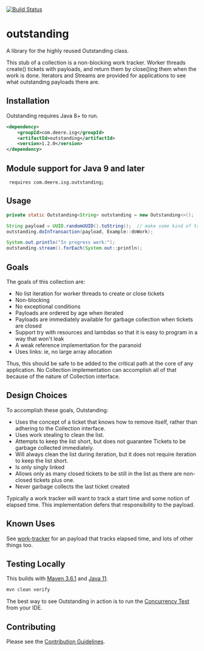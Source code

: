 [![Build Status](https://travis-ci.org/JohnDeere/outstanding.svg?branch=master)](https://travis-ci.org/JohnDeere/outstanding)

# outstanding
A library for the highly reused Outstanding class.

This stub of a collection is a non-blocking work tracker. 
Worker threads create() tickets with payloads, and return them by close()ing them when the work is done. 
Iterators and Streams are provided for applications to see what outstanding payloads there are. 

## Installation
Outstanding requires Java 8+ to run.

```xml
<dependency>
    <groupId>com.deere.isg</groupId>
    <artifactId>outstanding</artifactId>
    <version>1.2.0</version>
</dependency>
```

## Module support for Java 9 and later
```
 requires com.deere.isg.outstanding;
```

## Usage
```java
private static Outstanding<String> outstanding = new Outstanding<>();

String payload = UUID.randomUUID().toString();  // make some kind of tracking information.
outstanding.doInTransaction(payload, Example::doWork);

System.out.println("In progress work:");
outstanding.stream().forEach(System.out::println);

```

## Goals
The goals of this collection are:
* No list iteration for worker threads to create or close tickets
* Non-blocking
* No exceptional conditions
* Payloads are ordered by age when iterated
* Payloads are immediately available for garbage collection when tickets are closed
* Support try with resources and lambdas so that it is easy to program in a way that won't leak
* A weak reference implementation for the paranoid
* Uses links: ie, no large array allocation

Thus, this should be safe to be added to the critical path at the core of any application. 
No Collection implementation can accomplish all of that because of the nature of Collection interface. 

## Design Choices
To accomplish these goals, Outstanding:
* Uses the concept of a ticket that knows how to remove itself, 
rather than adhering to the Collection interface.
* Uses work stealing to clean the list.
* Attempts to keep the list short, but does not guarantee Tickets to be garbage collected immediately.
* Will always clean the list during iteration, but it does not require iteration to keep the list short.
* Is only singly linked
* Allows only as many closed tickets to be still in the list as there are non-closed tickets plus one.
* Never garbage collects the last ticket created

Typically a work tracker will want to track a start time and some notion of elapsed time. 
This implementation defers that responsibility to the payload.

## Known Uses
See [work-tracker](https://github.com/JohnDeere/work-tracker) 
for an payload that tracks elapsed time, and lots of other things too.

## Testing Locally
This builds with [Maven 3.6.1](https://maven.apache.org/docs/3.6.1/release-notes.html) 
and [Java 11](http://openjdk.java.net/install/).

```bash
mvn clean verify
```

The best way to see Outstanding in action is to run the 
[Concurrency Test](./outstanding-java/src/test/java/com/deere/isg/outstanding/ConcurrencyTest.java) from your IDE.

## Contributing
Please see the [Contribution Guidelines](./.github/CONTRIBUTING.md).

